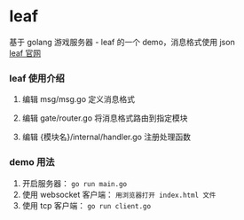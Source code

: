 # leaf
基于 golang 游戏服务器 - leaf 的一个  demo，消息格式使用 json  
[leaf 官网](https://github.com/name5566/leaf/blob/master/TUTORIAL_ZH.md)

### leaf 使用介绍
1. 编辑 msg/msg.go 定义消息格式

2. 编辑 gate/router.go 将消息格式路由到指定模块

3. 编辑 {模块名}/internal/handler.go 注册处理函数

### demo 用法
1. 开启服务器：
`
go run main.go
`
2. 使用 websocket 客户端：
`
用浏览器打开 index.html 文件
`
3. 使用 tcp 客户端：
`
go run client.go
`